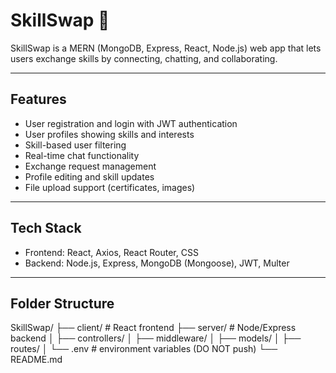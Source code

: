 # SkillSwap 🔄

SkillSwap is a MERN (MongoDB, Express, React, Node.js) web app that lets users exchange skills by connecting, chatting, and collaborating.

---

## Features

- User registration and login with JWT authentication  
- User profiles showing skills and interests  
- Skill-based user filtering  
- Real-time chat functionality  
- Exchange request management  
- Profile editing and skill updates  
- File upload support (certificates, images)  

---

## Tech Stack

- Frontend: React, Axios, React Router, CSS  
- Backend: Node.js, Express, MongoDB (Mongoose), JWT, Multer  

---

## Folder Structure

SkillSwap/
├── client/ # React frontend
├── server/ # Node/Express backend
│ ├── controllers/
│ ├── middleware/
│ ├── models/
│ ├── routes/
│ └── .env # environment variables (DO NOT push)
└── README.md


